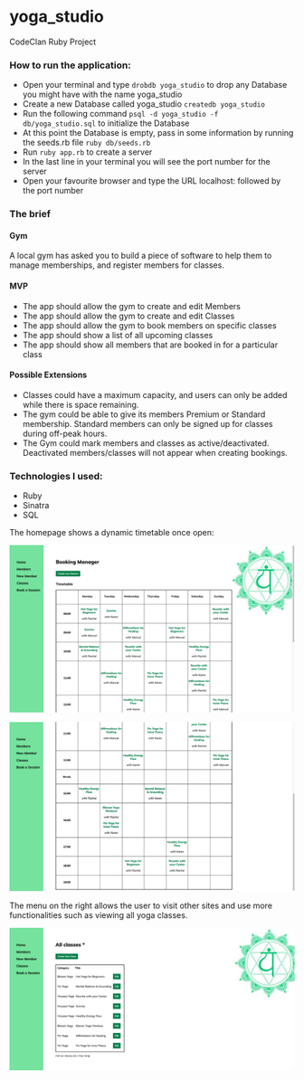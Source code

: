 # yoga_studio
CodeClan Ruby Project


### How to run the application:

* Open your terminal and type `drobdb yoga_studio` to drop any Database you might have with the name yoga_studio
* Create a new Database called yoga_studio `createdb yoga_studio`
* Run the following command `psql -d yoga_studio -f db/yoga_studio.sql` to initialize the Database
* At this point the Database is empty, pass in some information by running the seeds.rb file `ruby db/seeds.rb`
* Run `ruby app.rb` to create a server
* In the last line in your terminal you will see the port number for the server
* Open your favourite browser and type the URL localhost: followed by the port number

### The brief 

#### Gym
A local gym has asked you to build a piece of software to help them to manage memberships, and register members for classes.

#### MVP
* The app should allow the gym to create and edit Members
* The app should allow the gym to create and edit Classes
* The app should allow the gym to book members on specific classes
* The app should show a list of all upcoming classes
* The app should show all members that are booked in for a particular class

#### Possible Extensions
* Classes could have a maximum capacity, and users can only be added while there is space remaining.
* The gym could be able to give its members Premium or Standard membership. Standard members can only be signed up for classes during off-peak hours.
* The Gym could mark members and classes as active/deactivated. Deactivated members/classes will not appear when creating bookings.

### Technologies I used:
* Ruby
* Sinatra
* SQL

The homepage shows a dynamic timetable once open:

![](images/timetable1.png)

![](images/timetable2.png)

The menu on the right allows the user to visit other sites and use more functionalities such as viewing all yoga classes.

![](images/all_classes-6731411.png)